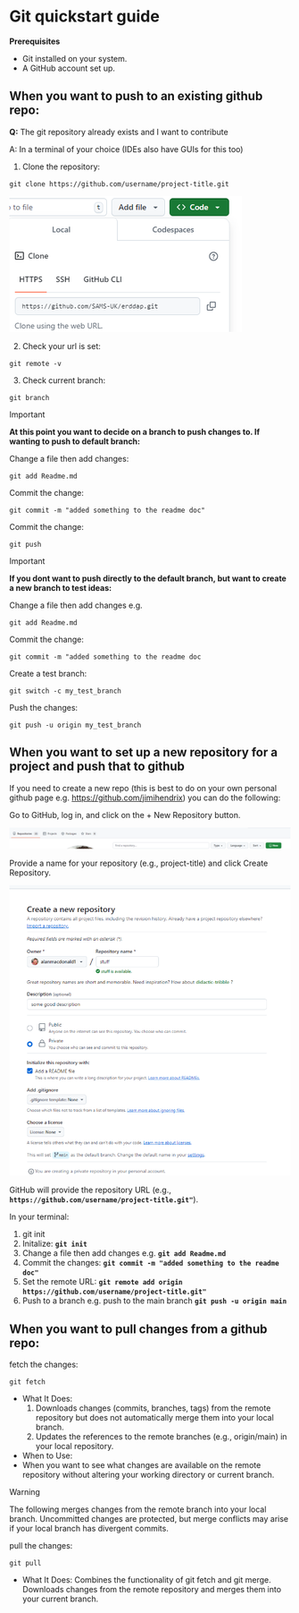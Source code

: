 # **Git quickstart guide**

 
**Prerequisites**
* Git installed on your system.
*  A GitHub account set up.


## When you want to push to an existing github repo:

**Q:** The git repository already exists and I want to contribute

A: In a terminal of your choice (IDEs also have GUIs for this too)

1. Clone the repository:
```
git clone https://github.com/username/project-title.git
```

![clone](images/clone.png)


2. Check your url is set:
```
git remote -v
```


3. Check current branch:
```
git branch
```  
 
 
> [!IMPORTANT]  
> **At this point you want to decide on a branch to push changes to. If wanting to push to default branch:**
    
Change a file then add changes:
```
git add Readme.md
```  

Commit the change:
```
git commit -m "added something to the readme doc"
```  
 
 
Commit the change:
```
git push
```  
 
> [!IMPORTANT]  
> **If you dont want to push directly to the default branch, but want to create a new branch to test ideas:**
 
Change a file then add changes e.g.
```
git add Readme.md
```


Commit the change:
```
git commit -m "added something to the readme doc
```  

Create a test branch:
```
git switch -c my_test_branch
```  

  
Push the changes:
```
git push -u origin my_test_branch
```  


## When you want to set up a new repository for a project and push that to github


If you need to create a new repo (this is best to do on your own personal github page e.g. https://github.com/jimihendrix) you can do the following:


Go to GitHub, log in, and click on the + New Repository button.

![New1](images/new.png)


Provide a name for your repository (e.g., project-title) and click Create Repository.

![New2](images/new2.png)

GitHub will provide the repository URL (e.g., **`https://github.com/username/project-title.git"`**).


In your terminal: 

1. git init
2. Initalize: **`git init`**
3. Change a file then add changes e.g.  **`git add Readme.md`**
4. Commit the changes: **`git commit -m "added something to the readme doc"`**
5. Set the remote URL: **`git remote add origin https://github.com/username/project-title.git"`**
6. Push to a branch e.g. push to the main branch **`git push -u origin main`**  


## When you want to pull changes from a github repo:


fetch the changes:
```
git fetch
```

- What It Does:
  1. Downloads changes (commits, branches, tags) from the remote repository but does not automatically merge them into your local branch.
  2. Updates the references to the remote branches (e.g., origin/main) in your local repository.
- When to Use:
- When you want to see what changes are available on the remote repository without altering your working directory or current branch.



> [!WARNING]  
> The following merges changes from the remote branch into your local branch. Uncommitted changes are protected, but merge conflicts may arise if your local branch has divergent commits.

pull the changes:
```
git pull
```

- What It Does: Combines the functionality of git fetch and git merge. Downloads changes from the remote repository and merges them into your current branch.




 
